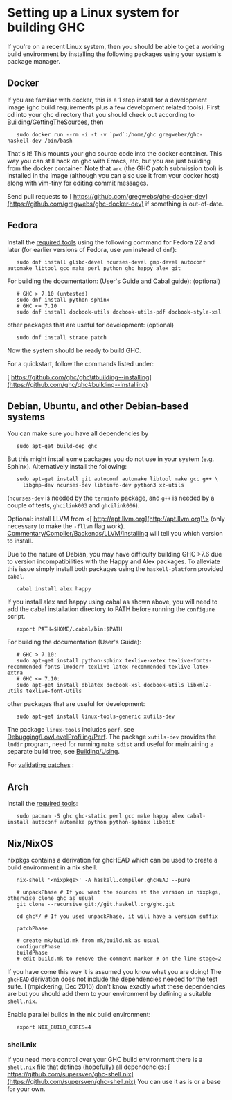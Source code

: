 


# Setting up a Linux system for building GHC



If you're on a recent Linux system, then you should be able to get a working build environment by installing the following packages using your system's package manager.


## Docker



If you are familiar with docker, this is a 1 step install for a development image (ghc build requirements plus a few development related tools).
First cd into your ghc directory that you should check out according to [Building/GettingTheSources](building/getting-the-sources), then


```wiki
   sudo docker run --rm -i -t -v `pwd`:/home/ghc gregweber/ghc-haskell-dev /bin/bash
```


That's it!
This mounts your ghc source code into the docker container.
This way you can still hack on ghc with Emacs, etc, but you are just building from the docker container.
Note that `arc` (the GHC patch submission tool) is installed in the image (although you can also use it from your docker host) along with vim-tiny for editing commit messages.



Send pull requests to [
https://github.com/gregwebs/ghc-docker-dev](https://github.com/gregwebs/ghc-docker-dev) if something is out-of-date.


## Fedora



Install the [
required tools](https://ghc.haskell.org/trac/ghc/wiki/Building/Preparation/Tools) using the following command for Fedora 22 and later (for earlier versions of Fedora, use `yum` instead of `dnf`):


```wiki
   sudo dnf install glibc-devel ncurses-devel gmp-devel autoconf automake libtool gcc make perl python ghc happy alex git
```


For building the documentation: (User's Guide and Cabal guide):
(optional)


```wiki
   # GHC > 7.10 (untested)
   sudo dnf install python-sphinx
   # GHC <= 7.10
   sudo dnf install docbook-utils docbook-utils-pdf docbook-style-xsl
```


other  packages that are useful for development:
(optional)


```wiki
   sudo dnf install strace patch
```


Now the system should be ready to build GHC.



For a quickstart, follow the commands listed under:



[
https://github.com/ghc/ghc\#building--installing](https://github.com/ghc/ghc#building--installing)


## Debian, Ubuntu, and other Debian-based systems



You can make sure you have all dependencies by


```wiki
   sudo apt-get build-dep ghc
```


But this might install some packages you do not use in your system (e.g. Sphinx).  Alternatively install the following:


```wiki
   sudo apt-get install git autoconf automake libtool make gcc g++ \
     libgmp-dev ncurses-dev libtinfo-dev python3 xz-utils
```


(`ncurses-dev` is needed by the `terminfo` package, and `g++` is needed by a couple of tests, `ghcilink003` and `ghcilink006`).



Optional: install LLVM from \<[
http://apt.llvm.org](http://apt.llvm.org)\> (only necessary to make the `-fllvm` flag work). [Commentary/Compiler/Backends/LLVM/Installing](commentary/compiler/backends/llvm/installing#llvm-support) will tell you which version to install.



Due to the nature of Debian, you may have difficulty building GHC \>7.6 due to version incompatibilities with the Happy and Alex packages.  To alleviate this issue simply install both packages using the `haskell-platform` provided `cabal`.


```wiki
   cabal install alex happy
```


If you install alex and happy using cabal as shown above, you will need to add the cabal installation directory to PATH before running the `configure` script.


```wiki
   export PATH=$HOME/.cabal/bin:$PATH
```


For building the documentation (User's Guide):


```wiki
   # GHC > 7.10:
   sudo apt-get install python-sphinx texlive-xetex texlive-fonts-recommended fonts-lmodern texlive-latex-recommended texlive-latex-extra
   # GHC <= 7.10:
   sudo apt-get install dblatex docbook-xsl docbook-utils libxml2-utils texlive-font-utils
```


other packages that are useful for development:


```wiki
   sudo apt-get install linux-tools-generic xutils-dev
```


The package `linux-tools` includes `perf`, see [Debugging/LowLevelProfiling/Perf](debugging/low-level-profiling/perf). The package `xutils-dev` provides the `lndir` program, need for running `make sdist` and useful for maintaining a separate build tree, see [Building/Using](building/using).



For [validating patches](testing-patches) :


## Arch



Install the [
required tools](https://ghc.haskell.org/trac/ghc/wiki/Building/Preparation/Tools):


```wiki
   sudo pacman -S ghc ghc-static perl gcc make happy alex cabal-install autoconf automake python python-sphinx libedit
```

## Nix/NixOS



nixpkgs contains a derivation for ghcHEAD which can be used to create a build environment in a nix shell.


```wiki
   nix-shell '<nixpkgs>' -A haskell.compiler.ghcHEAD --pure

   # unpackPhase # If you want the sources at the version in nixpkgs, otherwise clone ghc as usual
   git clone --recursive git://git.haskell.org/ghc.git

   cd ghc*/ # If you used unpackPhase, it will have a version suffix

   patchPhase

   # create mk/build.mk from mk/build.mk as usual
   configurePhase 
   buildPhase
   # edit build.mk to remove the comment marker # on the line stage=2
```


If you have come this way it is assumed you know what you are doing! The `ghcHEAD` derivation does not include the dependencies needed for the test suite. I (mpickering, Dec 2016) don't know exactly what these dependencies are but you should add them to your environment by defining a suitable `shell.nix`.  



Enable parallel builds in the nix build environment:


```wiki
   export NIX_BUILD_CORES=4
```

### shell.nix



If you need more control over your GHC build environment there is a `shell.nix` file that defines (hopefully) all dependencies: [
https://github.com/supersven/ghc-shell.nix](https://github.com/supersven/ghc-shell.nix)
You can use it as is or a base for your own.


